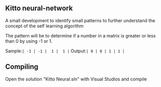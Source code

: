 ## Kitto neural-network
A small development to identify small patterns to further understand the concept of the self learning algorithm

The pattern will be to determine if a number in a matrix is greater or less than 0 by using -1 or 1.

Sample:`
 | -1 | -1
 |  1 |  1
 |
 `
Output:`
 | 0 | 0
 | 1 | 1
 |
`
## Compiling
Open the solution "Kitto Neural.sln" with Visual Studios and compile
